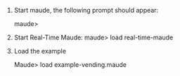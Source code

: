 1. Start maude, the following prompt should appear:

   maude>
2. Start Real-Time Maude:
   maude> load real-time-maude
   
3. Load the example

   Maude> load example-vending.maude


